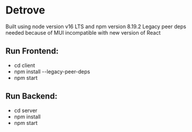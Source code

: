 # Detrove

Built using node version v16 LTS and npm version 8.19.2
Legacy peer deps needed because of MUI incompatible with new version of React

## Run Frontend:

- cd client
- npm install --legacy-peer-deps
- npm start

## Run Backend:

- cd server
- npm install
- npm start
